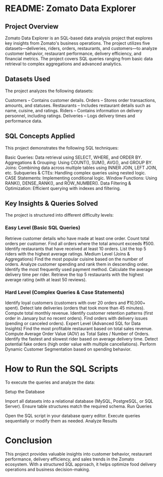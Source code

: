   # README: Zomato Data Explorer
  
## Project Overview
Zomato Data Explorer is an SQL-based data analysis project that explores key insights from Zomato's business operations. The project utilizes five datasets—deliveries, riders, orders, restaurants, and customers—to analyze customer behavior, restaurant performance, delivery efficiency, and financial metrics. The project covers SQL queries ranging from basic data retrieval to complex aggregations and advanced analytics.

## Datasets Used
The project analyzes the following datasets:

Customers – Contains customer details.
Orders – Stores order transactions, amounts, and statuses.
Restaurants – Includes restaurant details such as name, cuisine, and ratings.
Riders – Contains information on delivery personnel, including ratings.
Deliveries – Logs delivery times and performance data.

## SQL Concepts Applied
This project demonstrates the following SQL techniques:

Basic Queries: Data retrieval using SELECT, WHERE, and ORDER BY.
Aggregations & Grouping: Using COUNT(), SUM(), AVG(), and GROUP BY.
Joins: Combining data across multiple tables using INNER JOIN, LEFT JOIN, etc.
Subqueries & CTEs: Handling complex queries using nested logic.
CASE Statements: Implementing conditional logic.
Window Functions: Using RANK(), DENSE_RANK(), and ROW_NUMBER().
Data Filtering & Optimization: Efficient querying with indexes and filtering.

## Key Insights & Queries Solved
The project is structured into different difficulty levels:

### Easy Level (Basic SQL Queries)
Retrieve customer details who have made at least one order.
Count total orders per customer.
Find all orders where the total amount exceeds ₹500.
Identify restaurants that have received at least 10 orders.
List the top 5 riders with the highest average ratings.
Medium Level (Joins & Aggregations)
Find the most popular cuisine based on the number of orders.
Analyze customer spending and rank them in descending order.
Identify the most frequently used payment method.
Calculate the average delivery time per rider.
Retrieve the top 5 restaurants with the highest average rating (with at least 50 reviews).

### Hard Level (Complex Queries & Case Statements)
Identify loyal customers (customers with over 20 orders and ₹10,000+ spent).
Detect late deliveries (orders that took more than 45 minutes).
Compute total monthly revenue.
Identify customer retention patterns (first order in January but no recent orders).
Find orders with delivery issues (pending or canceled orders).
Expert Level (Advanced SQL for Data Insights)
Find the most profitable restaurant based on total sales revenue.
Compute Average Order Value (AOV) as Total Sales / Number of Orders.
Identify the fastest and slowest rider based on average delivery time.
Detect potential fake orders (high order value with multiple cancellations).
Perform Dynamic Customer Segmentation based on spending behavior.

# How to Run the SQL Scripts
To execute the queries and analyze the data:

Setup the Database

Import all datasets into a relational database (MySQL, PostgreSQL, or SQL Server).
Ensure table structures match the required schema.
Run Queries

Open the SQL script in your database query editor.
Execute queries sequentially or modify them as needed.
Analyze Results

# Conclusion
This project provides valuable insights into customer behavior, restaurant performance, delivery efficiency, and sales trends in the Zomato ecosystem. With a structured SQL approach, it helps optimize food delivery operations and business decision-making.
